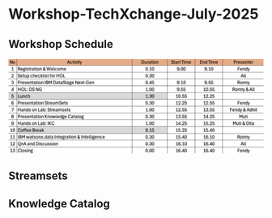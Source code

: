 # Workshop-TechXchange-July-2025

## Workshop Schedule
![alt text](images/image.png)

## Streamsets

## Knowledge Catalog



